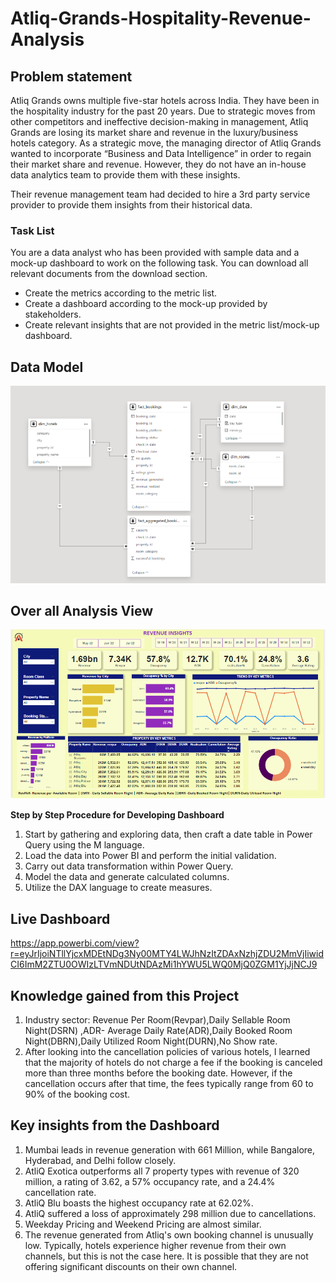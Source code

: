 # Atliq-Grands-Hospitality-Revenue-Analysis

## Problem statement

Atliq Grands owns multiple five-star hotels across India. They have been in the hospitality industry for the past 20 years. Due to strategic moves from other competitors and ineffective decision-making in management, Atliq Grands are losing its market share and revenue in the luxury/business hotels category. As a strategic move, the managing director of Atliq Grands wanted to incorporate “Business and Data Intelligence” in order to regain their market share and revenue. However, they do not have an in-house data analytics team to provide them with these insights.

Their revenue management team had decided to hire a 3rd party service provider to provide them insights from their historical data.

### Task List

You are a data analyst who has been provided with sample data and a mock-up dashboard to work on the following task. You can download all relevant documents from the download section.

- Create the metrics according to the metric list. 
- Create a dashboard according to the mock-up provided by stakeholders. 
- Create relevant insights that are not provided in the metric list/mock-up dashboard.

## Data Model

<p align="center">
<img src="https://github.com/yokesh-1894/Atliq-Grands-Hospitality-Revenue-Analysis/blob/main/hospitality%20data%20model.png">
</p>

## Over all Analysis View
<p align="center">
 <img src="https://github.com/yokesh-1894/Atliq-Grands-Hospitality-Revenue-Analysis/blob/main/hospitality%20dashboard.png">
</p>

**Step by Step Procedure for Developing Dashboard**

1. Start by gathering and exploring data, then craft a date table in Power Query using the M language.
2. Load the data into Power BI and perform the initial validation.
3. Carry out data transformation within Power Query.
4. Model the data and generate calculated columns.
5. Utilize the DAX language to create measures.

## Live Dashboard
https://app.powerbi.com/view?r=eyJrIjoiNTllYjcxMDEtNDg3Ny00MTY4LWJhNzItZDAxNzhjZDU2MmVjIiwidCI6ImM2ZTU0OWIzLTVmNDUtNDAzMi1hYWU5LWQ0MjQ0ZGM1YjJjNCJ9

## Knowledge gained from this Project 
1. Industry sector: Revenue Per Room(Revpar),Daily Sellable Room Night(DSRN) ,ADR- Average Daily Rate(ADR),Daily Booked Room Night(DBRN),Daily Utilized Room Night(DURN),No Show rate.
2. After looking into the cancellation policies of various hotels, I learned that the majority of hotels do not charge a fee if the booking is canceled more than three months before the booking date. However, if the cancellation occurs after that time, the fees typically range from 60 to 90% of the booking cost.

## Key insights from the Dashboard

1. Mumbai leads in revenue generation with 661 Million, while Bangalore, Hyderabad, and Delhi follow closely.
2. AtliQ Exotica outperforms all 7 property types with revenue of 320 million, a rating of 3.62, a 57% occupancy rate, and a 24.4% cancellation rate.
3. AtliQ Blu boasts the highest occupancy rate at 62.02%.
4. AtliQ suffered a loss of approximately 298 million due to cancellations.
5. Weekday Pricing and Weekend Pricing are almost similar.
6. The revenue generated from Atliq's own booking channel is unusually low. Typically, hotels experience higher revenue from their own channels, but this is not the case here. It is possible that they are not offering significant discounts on their own channel.

